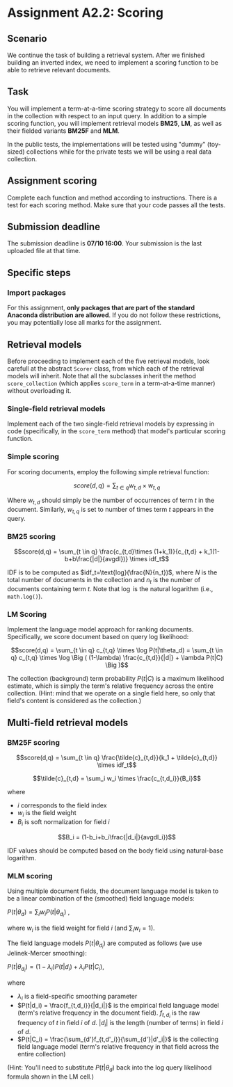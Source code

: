 # Assignment A2.2: Scoring

## Scenario

We continue the task of building a retrieval system. After we finished building an inverted index, we need to implement a scoring function to be able to retrieve relevant documents.

## Task

You will implement a term-at-a-time scoring strategy to score all documents in the collection with respect to an input query. In addition to a simple scoring function, you will implement retrieval models **BM25**, **LM**, as well as their fielded variants **BM25F** and **MLM**.

In the public tests, the implementations will be tested using "dummy" (toy-sized) collections while for the private tests we will be using a real data collection.

## Assignment scoring

Complete each function and method according to instructions. There is a test for each scoring method. Make sure that your code passes all the tests.

## Submission deadline

The submission deadline is **07/10 16:00**. Your submission is the last uploaded file at that time.

## Specific steps

### Import packages

For this assignment, **only packages that are part of the standard Anaconda distribution are allowed**. If you do not follow these restrictions, you may potentially lose all marks for the assignment.

## Retrieval models

Before proceeding to implement each of the five retrieval models, look carefull at the abstract `Scorer` class, from which each of the retrieval models will inherit. Note that all the subclasses inherit the method `score_collection` (which applies `score_term` in a term-at-a-time manner) without overloading it.


### Single-field retrieval models

Implement each of the two single-field retrieval models by expressing in code (specifically, in the `score_term` method) that model's particular scoring function. 

### Simple scoring

For scoring documents, employ the following simple retrieval function:

$$score(d,q) = \sum_{t \in q} w_{t,d} \times w_{t,q}$$

Where $w_{t,d}$ should simply be the number of occurrences of term $t$ in the document. Similarly, $w_{t,q}$ is set to number of times term $t$ appears in the query.

### BM25 scoring

$$score(d,q) = \sum_{t \in q} \frac{c_{t,d}\times (1+k_1)}{c_{t,d} + k_1(1-b+b\frac{|d|}{avgdl})} \times idf_t$$

IDF is to be computed as $idf_t=\text{log}(\frac{N}{n_t})$, where $N$ is the total number of documents in the collection and $n_t$ is the number of documents containing term $t$. Note that $\log$ is the natural logarithm (i.e., `math.log()`).

### LM Scoring

Implement the language model approach for ranking documents. Specifically, we score document based on query log likelihood: 

$$score(d,q) = \sum_{t \in q} c_{t,q} \times \log P(t|\theta_d) = \sum_{t \in q} c_{t,q} \times \log \Big ( (1-\lambda) \frac{c_{t,d}}{|d|} + \lambda P(t|C) \Big )$$

The collection (background) term probability $P(t|C)$ is a maximum likelihood estimate, which is simply the term's relative frequency across the entire collection. (Hint: mind that we operate on a single field here, so only that field's content is considered as the collection.)

## Multi-field retrieval models

### BM25F scoring

$$score(d,q) = \sum_{t \in q} \frac{\tilde{c}_{t,d}}{k_1 + \tilde{c}_{t,d}} \times idf_t$$

$$\tilde{c}_{t,d} = \sum_i w_i \times \frac{c_{t,d_i}}{B_i}$$

where

  * $i$ corresponds to the field index
  * $w_i$ is the field weight
  * $B_i$ is soft normalization for field $i$
  
$$B_i = (1-b_i+b_i\frac{|d_i|}{avgdl_i})$$

IDF values should be computed based on the body field using natural-base logarithm.

### MLM scoring

Using multiple document fields, the document language model is taken to be a linear combination of the (smoothed) field language models:

$P(t|\theta_d) = \sum_i w_i P(t|\theta_{d_i})$ ,

where $w_i$ is the field weight for field $i$ (and $\sum_i w_i = 1$).

The field language models $P(t|\theta_{d_i})$ are computed as follows (we use Jelinek-Mercer smoothing):

$P(t|\theta_{d_i}) = (1-\lambda_i) P(t|d_i) + \lambda_i P(t|C_i)$,

where 

  * $\lambda_i$ is a field-specific smoothing parameter
  * $P(t|d_i) = \frac{f_{t,d_i}}{|d_i|}$ is the empirical field language model (term's relative frequency in the document field). $f_{t,d_i}$ is the raw frequency of $t$ in field $i$ of $d$. $|d_i|$ is the length (number of terms) in field $i$ of $d$.
  * $P(t|C_i) = \frac{\sum_{d'}f_{t,d'_i}}{\sum_{d'}|d'_i|}$ is the collecting field language model (term's relative frequency in that field across the entire collection)
  
(Hint: You'll need to substitute $P(t|\theta_d)$ back into the log query likelihood formula shown in the LM cell.)